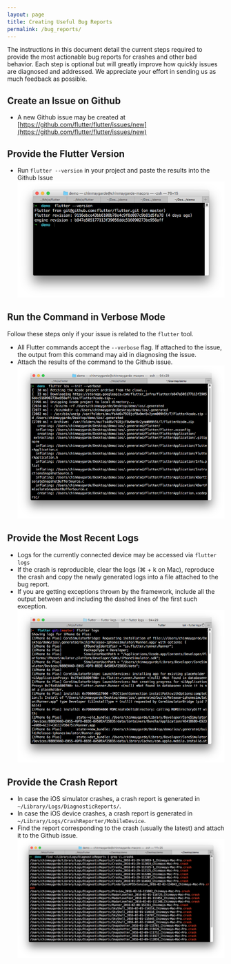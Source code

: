 ```yaml
---
layout: page
title: Creating Useful Bug Reports
permalink: /bug_reports/
---
```


The instructions in this document detail the current steps required to provide the most actionable bug reports for crashes and other bad behavior. Each step is optional but will greatly improve how quickly issues are diagnosed and addressed. We appreciate your effort in sending us as much feedback as possible.

## Create an Issue on Github
* A new Github issue may be created at [https://github.com/flutter/flutter/issues/new](https://github.com/flutter/flutter/issues/new)

## Provide the Flutter Version
* Run `flutter --version` in your project and paste the results into the Github Issue
![flutter version](/images/flutter_version.png)

## Run the Command in Verbose Mode
Follow these steps only if your issue is related to the `flutter` tool.

* All Flutter commands accept the `--verbose` flag. If attached to the issue, the output from this command may aid in diagnosing the issue.
* Attach the results of the command to the Github issue.
![flutter verbose](/images/verbose_flag.png)

## Provide the Most Recent Logs
* Logs for the currently connected device may be accessed via `flutter logs`
* If the crash is reproducible, clear the logs (⌘ + k on Mac), reproduce the crash and copy the newly generated logs into a file attached to the bug report.
* If you are getting exceptions thrown by the framework, include all the output between and including the dashed lines of the first such exception.
![flutter logs](/images/logs.png)

## Provide the Crash Report
* In case the iOS simulator crashes, a crash report is generated in `~/Library/Logs/DiagnosticReports/`.
* In case the iOS device crashes, a crash report is generated in `~/Library/Logs/CrashReporter/MobileDevice`.
* Find the report corresponding to the crash (usually the latest) and attach it to the Github issue.
![crash report](/images/crash_reports.png)
